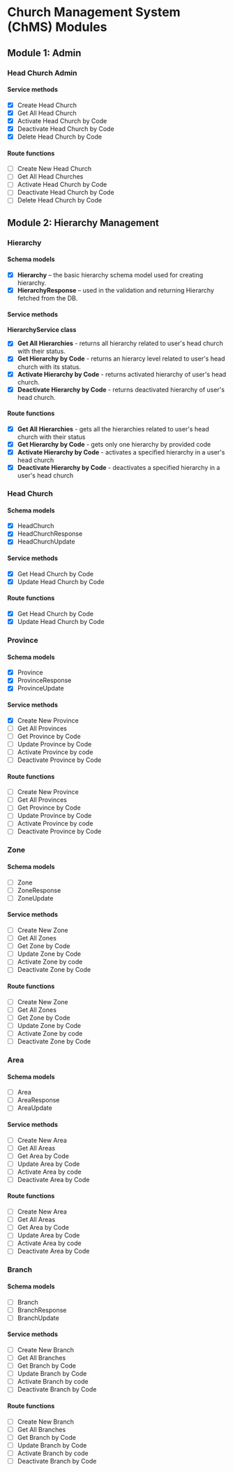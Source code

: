 # Church Management System (ChMS) Modules

## Module 1: Admin

### Head Church Admin

#### Service methods

- [X] Create Head Church
- [X] Get All Head Church
- [X] Activate Head Church by Code
- [X] Deactivate Head Church by Code
- [X] Delete Head Church by Code

#### Route functions

- [ ] Create New Head Church
- [ ] Get All Head Churches
- [ ] Activate Head Church by Code
- [ ] Deactivate Head Church by Code
- [ ] Delete Head Church by Code

## Module 2: Hierarchy Management

### Hierarchy

#### Schema models

* [X] **Hierarchy** – the basic hierarchy schema model used for creating hierarchy.
* [X] **HierarchyResponse** – used in the validation and returning Hierarchy fetched from the DB.

#### Service methods

**HierarchyService class**

- [X] **Get All Hierarchies** - returns all hierarchy related to user's head church with their status.
- [X] **Get Hierarchy by Code** - returns an hierarcy level related to user's head church with its status.
- [X] **Activate Hierarchy by Code** - returns activated hierarchy of user's head church.
- [X] **Deactivate Hierarchy by Code** - returns deactivated hierarchy of user's head church.

#### Route functions

- [X] **Get All Hierarchies** - gets all the hierarchies related to user's head church with their status
- [X] **Get Hierarchy by Code** - gets only one hierarchy by provided code
- [X] **Activate Hierarchy by Code** - activates a specified hierarchy in a user's head church
- [X] **Deactivate Hierarchy by Code** - deactivates a specified hierarchy in a user's head church

### Head Church

#### Schema models

* [X] HeadChurch
* [X] HeadChurchResponse
* [X] HeadChurchUpdate

#### Service methods

* [X] Get Head Church by Code
* [X] Update Head Church by Code

#### Route functions

* [X] Get Head Church by Code
* [X] Update Head Church by Code

### Province

#### Schema models

* [X] Province
* [X] ProvinceResponse
* [X] ProvinceUpdate

#### Service methods

- [X] Create New Province
- [ ] Get All Provinces
- [ ] Get Province by Code
- [ ] Update Province by Code
- [ ] Activate Province by code
- [ ] Deactivate Province by Code

#### Route functions

- [ ] Create New Province
- [ ] Get All Provinces
- [ ] Get Province by Code
- [ ] Update Province by Code
- [ ] Activate Province by code
- [ ] Deactivate Province by Code

### Zone

#### Schema models

* [ ] Zone
* [ ] ZoneResponse
* [ ] ZoneUpdate

#### Service methods

- [ ] Create New Zone
- [ ] Get All Zones
- [ ] Get Zone by Code
- [ ] Update Zone by Code
- [ ] Activate Zone by code
- [ ] Deactivate Zone by Code

#### Route functions

- [ ] Create New Zone
- [ ] Get All Zones
- [ ] Get Zone by Code
- [ ] Update Zone by Code
- [ ] Activate Zone by code
- [ ] Deactivate Zone by Code

### Area

#### Schema models

* [ ] Area
* [ ] AreaResponse
* [ ] AreaUpdate

#### Service methods

- [ ] Create New Area
- [ ] Get All Areas
- [ ] Get Area by Code
- [ ] Update Area by Code
- [ ] Activate Area by code
- [ ] Deactivate Area by Code

#### Route functions

- [ ] Create New Area
- [ ] Get All Areas
- [ ] Get Area by Code
- [ ] Update Area by Code
- [ ] Activate Area by code
- [ ] Deactivate Area by Code

### Branch

#### Schema models

* [ ] Branch
* [ ] BranchResponse
* [ ] BranchUpdate

#### Service methods

- [ ] Create New Branch
- [ ] Get All Branches
- [ ] Get Branch by Code
- [ ] Update Branch by Code
- [ ] Activate Branch by code
- [ ] Deactivate Branch by Code

#### Route functions

- [ ] Create New Branch
- [ ] Get All Branches
- [ ] Get Branch by Code
- [ ] Update Branch by Code
- [ ] Activate Branch by code
- [ ] Deactivate Branch by Code
